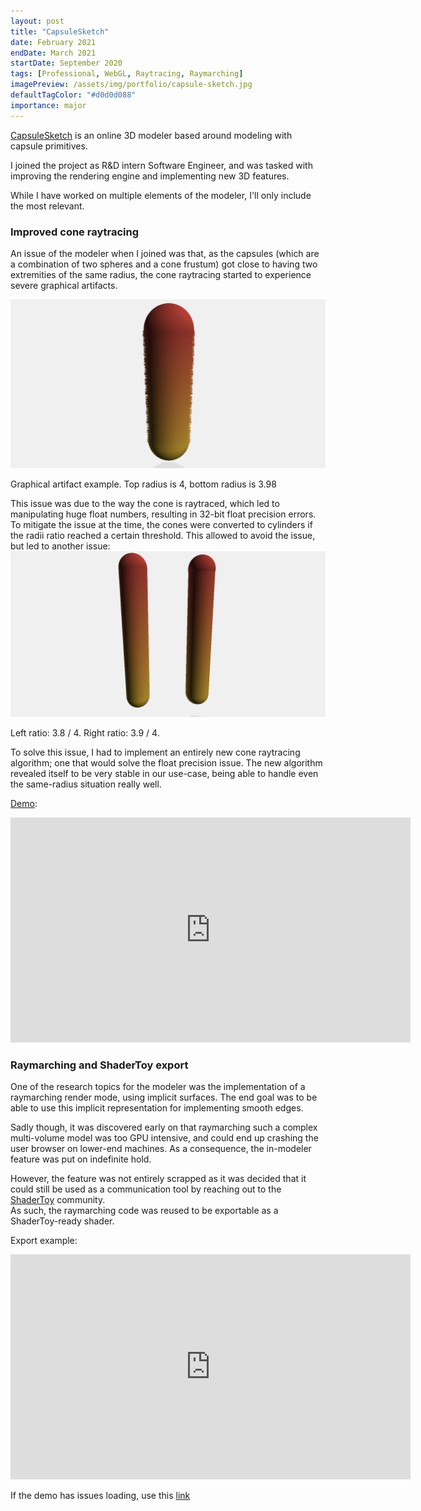 ```yaml
---
layout: post
title: "CapsuleSketch"
date: February 2021
endDate: March 2021
startDate: September 2020
tags: [Professional, WebGL, Raytracing, Raymarching]
imagePreview: /assets/img/portfolio/capsule-sketch.jpg
defaultTagColor: "#d0d0d088"
importance: major
---
```


[CapsuleSketch](https://capsulesketch.org/) is an online 3D modeler based around modeling with 
capsule primitives.

I joined the project as R&D intern Software Engineer, and was tasked with improving the rendering engine 
and implementing new 3D features.

While I have worked on multiple elements of the modeler, I'll only include the most relevant.


### Improved cone raytracing

An issue of the modeler when I joined was that, as the capsules (which are a combination of two 
spheres and a cone frustum) got close to having two extremities of the same radius, the cone 
raytracing started to experience severe graphical artifacts.

![Graphical artifacts](/assets/img/portfolio/capsule-sketch/cone-artifact.png)
<p class="font-italic text-center">
  Graphical artifact example. Top radius is 4, bottom radius is 3.98
</p>

This issue was due to the way the cone is raytraced, which led to manipulating huge float numbers, 
resulting in 32-bit float precision errors. <br>
To mitigate the issue at the time, the cones were converted to cylinders if the radii ratio reached a
certain threshold. This allowed to avoid the issue, but led to another issue:
![Cylinder issue](/assets/img/portfolio/capsule-sketch/cylinder-issue.png)
<p class="font-italic text-center">
  Left ratio: 3.8 / 4. Right ratio: 3.9 / 4.
</p>

To solve this issue, I had to implement an entirely new cone raytracing algorithm; one that would 
solve the float precision issue. The new algorithm revealed itself to be very stable in our use-case,
being able to handle even the same-radius situation really well.

[Demo](https://www.shadertoy.com/view/WddcDf):
<iframe width="640" height="360" frameborder="0" src="https://www.shadertoy.com/embed/WddcDf?gui=true&t=10&paused=true&muted=false" allowfullscreen></iframe>
<br>

### Raymarching and ShaderToy export

One of the research topics for the modeler was the implementation of a raymarching render mode, using 
implicit surfaces. The end goal was to be able to use this implicit representation for implementing 
smooth edges.

Sadly though, it was discovered early on that raymarching such a complex multi-volume model was too 
GPU intensive, and could end up crashing the user browser on lower-end machines. As a consequence, 
the in-modeler feature was put on indefinite hold.

However, the feature was not entirely scrapped as it was decided that it could still be used as a 
communication tool by reaching out to the [ShaderToy](https://www.shadertoy.com) community. <br>
As such, the raymarching code was reused to be exportable as a ShaderToy-ready shader.

Export example:
<iframe width="640" height="360" frameborder="0" src="https://www.shadertoy.com/embed/3d3fRf?gui=true&t=10&paused=true&muted=false" allowfullscreen></iframe>

If the demo has issues loading, use this [link](https://www.shadertoy.com/view/3d3fRf)
